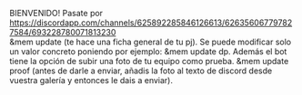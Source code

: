 BIENVENIDO! 
Pasate por https://discordapp.com/channels/625892285846126613/626356067797827584/693228780071813230  
&mem update (te hace una ficha general de tu pj).
Se puede modificar solo un valor concreto poniendo por ejemplo: &mem update dp.
Además el bot tiene la opción de subir una foto de tu equipo como prueba.
&mem update proof (antes de darle a enviar, añadis la foto al texto de discord desde vuestra galería y entonces le dais a enviar).
